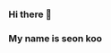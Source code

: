 ### Hi there 👋

### My name is seon koo
<!--
**suninth39/suninth39** is a ✨ _special_ ✨ repository because its `README.md` (this file) appears on your GitHub profile.
